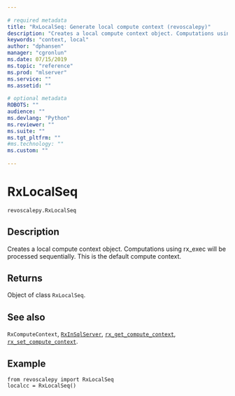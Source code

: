 ```yaml
--- 
 
# required metadata 
title: "RxLocalSeq: Generate local compute context (revoscalepy)" 
description: "Creates a local compute context object. Computations using rx_exec will be processed sequentially. This is the default compute context." 
keywords: "context, local" 
author: "dphansen" 
manager: "cgronlun" 
ms.date: 07/15/2019
ms.topic: "reference" 
ms.prod: "mlserver" 
ms.service: "" 
ms.assetid: "" 
 
# optional metadata 
ROBOTS: "" 
audience: "" 
ms.devlang: "Python" 
ms.reviewer: "" 
ms.suite: "" 
ms.tgt_pltfrm: "" 
#ms.technology: "" 
ms.custom: "" 
 
---
```


# RxLocalSeq


 



```
revoscalepy.RxLocalSeq
```





## Description

Creates a local compute context object. Computations using rx_exec will be processed sequentially. This is the default compute context.


## Returns

Object of class `RxLocalSeq`.


## See also

`RxComputeContext`,
[`RxInSqlServer`](RxInSqlServer.md),
[`rx_get_compute_context`](rx-get-compute-context.md),
[`rx_set_compute_context`](rx-set-compute-context.md).


## Example



```
from revoscalepy import RxLocalSeq
localcc = RxLocalSeq()
```

